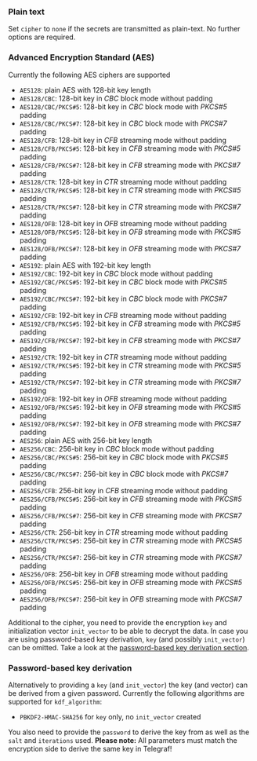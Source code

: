 ### Plain text

Set `cipher` to `none` if the secrets are transmitted as plain-text. No further
options are required.

### Advanced Encryption Standard (AES)

Currently the following AES ciphers are supported

- `AES128`: plain AES with 128-bit key length
- `AES128/CBC`: 128-bit key in _CBC_ block mode without padding
- `AES128/CBC/PKCS#5`: 128-bit key in _CBC_ block mode with _PKCS#5_ padding
- `AES128/CBC/PKCS#7`: 128-bit key in _CBC_ block mode with _PKCS#7_ padding
- `AES128/CFB`: 128-bit key in _CFB_ streaming mode without padding
- `AES128/CFB/PKCS#5`: 128-bit key in _CFB_ streaming mode with _PKCS#5_ padding
- `AES128/CFB/PKCS#7`: 128-bit key in _CFB_ streaming mode with _PKCS#7_ padding
- `AES128/CTR`: 128-bit key in _CTR_ streaming mode without padding
- `AES128/CTR/PKCS#5`: 128-bit key in _CTR_ streaming mode with _PKCS#5_ padding
- `AES128/CTR/PKCS#7`: 128-bit key in _CTR_ streaming mode with _PKCS#7_ padding
- `AES128/OFB`: 128-bit key in _OFB_ streaming mode without padding
- `AES128/OFB/PKCS#5`: 128-bit key in _OFB_ streaming mode with _PKCS#5_ padding
- `AES128/OFB/PKCS#7`: 128-bit key in _OFB_ streaming mode with _PKCS#7_ padding
- `AES192`: plain AES with 192-bit key length
- `AES192/CBC`: 192-bit key in _CBC_ block mode without padding
- `AES192/CBC/PKCS#5`: 192-bit key in _CBC_ block mode with _PKCS#5_ padding
- `AES192/CBC/PKCS#7`: 192-bit key in _CBC_ block mode with _PKCS#7_ padding
- `AES192/CFB`: 192-bit key in _CFB_ streaming mode without padding
- `AES192/CFB/PKCS#5`: 192-bit key in _CFB_ streaming mode with _PKCS#5_ padding
- `AES192/CFB/PKCS#7`: 192-bit key in _CFB_ streaming mode with _PKCS#7_ padding
- `AES192/CTR`: 192-bit key in _CTR_ streaming mode without padding
- `AES192/CTR/PKCS#5`: 192-bit key in _CTR_ streaming mode with _PKCS#5_ padding
- `AES192/CTR/PKCS#7`: 192-bit key in _CTR_ streaming mode with _PKCS#7_ padding
- `AES192/OFB`: 192-bit key in _OFB_ streaming mode without padding
- `AES192/OFB/PKCS#5`: 192-bit key in _OFB_ streaming mode with _PKCS#5_ padding
- `AES192/OFB/PKCS#7`: 192-bit key in _OFB_ streaming mode with _PKCS#7_ padding
- `AES256`: plain AES with 256-bit key length
- `AES256/CBC`: 256-bit key in _CBC_ block mode without padding
- `AES256/CBC/PKCS#5`: 256-bit key in _CBC_ block mode with _PKCS#5_ padding
- `AES256/CBC/PKCS#7`: 256-bit key in _CBC_ block mode with _PKCS#7_ padding
- `AES256/CFB`: 256-bit key in _CFB_ streaming mode without padding
- `AES256/CFB/PKCS#5`: 256-bit key in _CFB_ streaming mode with _PKCS#5_ padding
- `AES256/CFB/PKCS#7`: 256-bit key in _CFB_ streaming mode with _PKCS#7_ padding
- `AES256/CTR`: 256-bit key in _CTR_ streaming mode without padding
- `AES256/CTR/PKCS#5`: 256-bit key in _CTR_ streaming mode with _PKCS#5_ padding
- `AES256/CTR/PKCS#7`: 256-bit key in _CTR_ streaming mode with _PKCS#7_ padding
- `AES256/OFB`: 256-bit key in _OFB_ streaming mode without padding
- `AES256/OFB/PKCS#5`: 256-bit key in _OFB_ streaming mode with _PKCS#5_ padding
- `AES256/OFB/PKCS#7`: 256-bit key in _OFB_ streaming mode with _PKCS#7_ padding

Additional to the cipher, you need to provide the encryption `key` and
initialization vector `init_vector` to be able to decrypt the data.
In case you are using password-based key derivation, `key`
(and possibly `init_vector`) can be omitted. Take a look at the
[password-based key derivation section](#password-based-key-derivation).

### Password-based key derivation

Alternatively to providing a `key` (and `init_vector`) the key (and vector)
can be derived from a given password. Currently the following algorithms are
supported for `kdf_algorithm`:

 - `PBKDF2-HMAC-SHA256` for `key` only, no `init_vector` created

You also need to provide the `password` to derive the key from as well as the
`salt` and `iterations` used.
__Please note:__ All parameters must match the encryption side to derive the
same key in Telegraf!